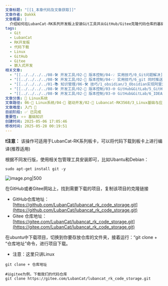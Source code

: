 ```yaml
---
文章标题: "[[1_本章代码及文章获取]]"
文章作者: Dakkk
文章概要: |
  介绍如何在LubanCat-RK系列开发板上安装Git工具并从GitHub/Gitee克隆代码仓库的基础操作指南
tags:
  - Git
  - LubanCat
  - RK开发板
  - 代码下载
  - Linux
  - GitHub
  - Gitee
  - 嵌入式开发
相关文章:
  - "[[../../../../08-🛠️ 开发工具/02-🔧 版本控制/04-💡 实用技巧/0_Git问题解决]]"
  - "[[../../../../08-🛠️ 开发工具/02-🔧 版本控制/04-💡 实用技巧/6_git 同时推送到gitee 和 github]]"
  - "[[../../../../01-📚 知识管理/06-🛠️ 技巧/1_obsidian/3_Obsidian实现阿里云同步和Git备份]]"
  - "[[../../../../08-🛠️ 开发工具/02-🔧 版本控制/03-🌐 GitHub&GitLab/5_GitHub服务器]]"
  - "[[../../../../08-🛠️ 开发工具/02-🔧 版本控制/03-🌐 GitHub&GitLab/6_IDEA集成GitHub]]"
文章分类: 🐧 Linux系统
文章路径: 06-🐧 Linux系统/04-🔌 驱动开发/02-💾 Lubancat-RK3568/3_Linux基础与应用开发实战/2_使用板卡开发C程序/1_本章代码及文章获取.md
文章难度: 入门 🌱
目前阶段: ✅ 已完成
重要性: ⭐⭐ 基础知识
创建时间: 2025-05-06 17:05:46
修改时间: 2025-05-28 00:19:51
---
```


**❗️注意：** 该操作可适用于LubanCat-RK系列板卡，可以将代码下载到板卡上进行编译(推荐适用)

根据不同发行版，使用相关包管理工具安装即可，比如Ubantu和Debian：
```shell
sudo apt-get install git -y
```

![image.png|500](https://my-obsidian-image.oss-cn-guangzhou.aliyuncs.com/2025/05/a2e2191e13e447982a83083281427563.png)


在GitHub或者Gitee网站上，找到需要下载的项目，复制该项目的克隆链接
- GitHub仓库地址：[https://github.com/LubanCat/lubancat_rk_code_storage.git](https://github.com/LubanCat/lubancat_rk_code_storage.git)
- Gitee 仓库地址：[https://gitee.com/LubanCat/lubancat_rk_code_storage.git](https://gitee.com/LubanCat/lubancat_rk_code_storage.git)

在ubuntu中下载项目，切换到你要存放仓库的文件夹，接着运行：“git clone + “仓库地址”命令，进行项目下载。
- 注意：这里只讲Linux
```shell
git clone + 仓库地址

#以gitee为例，下载我们的代码仓库
git clone https://gitee.com/LubanCat/lubancat_rk_code_storage.git
```